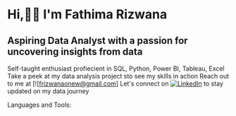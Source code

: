 # Hi,🙋‍♀️ I'm Fathima Rizwana
## Aspiring Data Analyst with a passion for uncovering insights from data

Self-taught enthusiast profiecient in SQL, Python, Power BI, Tableau, Excel
Take a peek at my data analysis project sto see my skills in action
Reach out to me at [![frizwanaonew@gmail.com]
Let's connect on [![LinkedIn](https://img.shields.io/badge/LinkedIn-Connect-blue?style=flat&logo=linkedin)](https://www.linkedin.com/in/fathima-rizwana-617703157/) to stay updated on my data journey

Languages and Tools:

